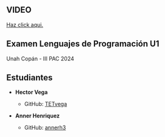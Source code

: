## VIDEO
[Haz click aqui.](https://youtu.be/DRsg1cPipXM)

## Examen Lenguajes de Programación U1
Unah Copán - III PAC 2024

## Estudiantes

- **Hector Vega** 
  - GitHub: [TETvega](https://github.com/TETvega)

- **Anner Henriquez** 
  - GitHub: [annerh3](https://github.com/annerh3)



